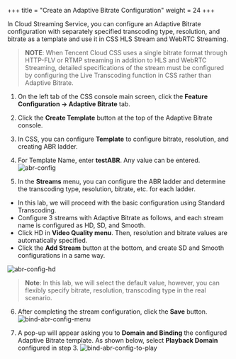 +++
title = "Create an Adaptive Bitrate Configuration"
weight = 24
+++

In Cloud Streaming Service, you can configure an Adaptive Bitrate configuration with separately specified transcoding type, resolution, and bitrate as a template and use it in CSS HLS Stream and WebRTC Streaming.

> **NOTE**: When Tencent Cloud CSS uses a single bitrate format through HTTP-FLV or RTMP streaming in addition to HLS and WebRTC Streaming, detailed specifications of the stream must be configured by configuring the Live Transcoding function in CSS rather than Adaptive Bitrate. 

1. On the left tab of the CSS console main screen, click the **Feature Configuration -> Adaptive Bitrate** tab.
2. Click the **Create Template** button at the top of the Adaptive Bitrate console.
3. In CSS, you can configure **Template** to configure bitrate, resolution, and creating ABR ladder.

4. For Template Name, enter **testABR**. Any value can be entered.
![abr-config](/images/css-basic/5-1-abr-config.png)

5. In the **Streams** menu, you can configure the ABR ladder and determine the transcoding type, resolution, bitrate, etc. for each ladder.
- In this lab, we will proceed with the basic configuration using Standard Transcoding.
- Configure 3 streams with Adaptive Bitrate as follows, and each stream name is configured as  HD, SD, and Smooth.
- Click HD in **Video Quality menu**. Then, resolution and bitrate values are automatically specified.
- Click the **Add Stream** button at the bottom, and create SD and Smooth configurations in a same way.

![abr-config-hd](/images/css-basic/5-1-abr-config-hd.png?width=80vw&classes=left)
> **Note**: In this lab, we will select the default value, however, you can flexibly specify bitrate, resolution, transcoding type in the real scenario.

6. After completing the stream configuration, click the **Save** button.
![bind-abr-config-menu](/images/css-basic/5-2-bind-abr-config-menu.png?width=40vw&classes=left)

7. A pop-up will appear asking you to **Domain and Binding** the configured Adaptive Bitrate template. As shown below, select **Playback Domain** configured in step 3.
![bind-abr-config-to-play](/images/css-basic/5-2-bind-abr-config-to-play.png?width=40vw&classes=left)

<!--
![abr-config-sd](/images/css-basic/5-1-abr-config-sd.png?width=40vw&classes=left)
![abr-config-smooth](/images/css-basic/5-1-abr-config-smooth.png?width=40vw&classes=left) -->

